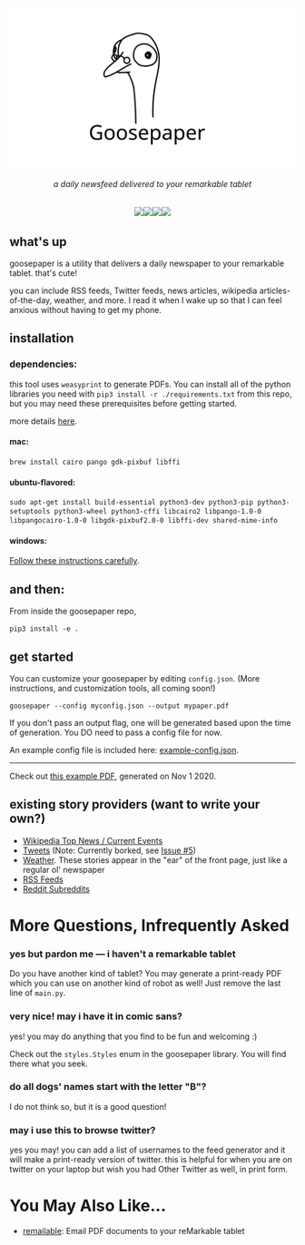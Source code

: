 <p align=center><img align=center src='docs/goose.svg' width=600 /></p>
<h6 align=center>a daily newsfeed delivered to your remarkable tablet</h6>

<p align=center><a href="https://img.shields.io/github/repo-size/j6k4m8/goosepaper?style=for-the-badge" alt="GitHub repo size"><img src="https://img.shields.io/github/repo-size/j6k4m8/goosepaper?style=for-the-badge" /></a><a href="https://img.shields.io/github/last-commit/j6k4m8/goosepaper?style=for-the-badge" alt="GitHub last commit"><img src="https://img.shields.io/github/last-commit/j6k4m8/goosepaper?style=for-the-badge" /></a<a href="https://img.shields.io/badge/pretty%20dope-%F0%9F%91%8C-blue?style=for-the-badge" alt="This repo is pretty dope."><img src="https://img.shields.io/badge/pretty%20dope-%F0%9F%91%8C-blue?style=for-the-badge" /></a><a href="https://img.shields.io/github/license/j6k4m8/goosepaper?style=for-the-badge" alt="This repo is licensed under Apache 2.0"><img src="https://img.shields.io/github/license/j6k4m8/goosepaper?style=for-the-badge" /></a>
</p>

## what's up

goosepaper is a utility that delivers a daily newspaper to your remarkable tablet. that's cute!

you can include RSS feeds, Twitter feeds, news articles, wikipedia articles-of-the-day, weather, and more. I read it when I wake up so that I can feel anxious without having to get my phone.

## installation

### dependencies:

this tool uses `weasyprint` to generate PDFs. You can install all of the python libraries you need with `pip3 install -r ./requirements.txt` from this repo, but you may need these prerequisites before getting started.

more details [here](https://weasyprint.readthedocs.io/en/latest/install.html).

#### mac:

```shell
brew install cairo pango gdk-pixbuf libffi
```

#### ubuntu-flavored:

```shell
sudo apt-get install build-essential python3-dev python3-pip python3-setuptools python3-wheel python3-cffi libcairo2 libpango-1.0-0 libpangocairo-1.0-0 libgdk-pixbuf2.0-0 libffi-dev shared-mime-info
```

#### windows:

[Follow these instructions carefully](https://weasyprint.readthedocs.io/en/latest/install.html#windows).

## and then:

From inside the goosepaper repo,

```shell
pip3 install -e .
```

## get started

You can customize your goosepaper by editing `config.json`. (More instructions, and customization tools, all coming soon!)

```shell
goosepaper --config myconfig.json --output mypaper.pdf
```

If you don't pass an output flag, one will be generated based upon the time of generation. You DO need to pass a config file for now.

An example config file is included here: [example-config.json](example-config.json).

---

Check out [this example PDF](https://github.com/j6k4m8/goosepaper/blob/71ee16e91840560fe40234493a02a283cb84083f/docs/Example-Nov-1-2020.pdf), generated on Nov 1 2020.

## existing story providers (want to write your own?)

-   [Wikipedia Top News / Current Events](https://github.com/j6k4m8/goosepaper/blob/71ee16e91840560fe40234493a02a283cb84083f/goosepaper/__init__.py#L112)
-   [Tweets](https://github.com/j6k4m8/goosepaper/blob/71ee16e91840560fe40234493a02a283cb84083f/goosepaper/__init__.py#L154) (Note: Currently borked, see [Issue #5](https://github.com/j6k4m8/goosepaper/issues/5))
-   [Weather](https://github.com/j6k4m8/goosepaper/blob/71ee16e91840560fe40234493a02a283cb84083f/goosepaper/__init__.py#L258). These stories appear in the "ear" of the front page, just like a regular ol' newspaper
-   [RSS Feeds](https://github.com/j6k4m8/goosepaper/blob/71ee16e91840560fe40234493a02a283cb84083f/goosepaper/__init__.py#L283)
-   [Reddit Subreddits](https://github.com/j6k4m8/goosepaper/blob/71ee16e91840560fe40234493a02a283cb84083f/goosepaper/__init__.py#L307)

# More Questions, Infrequently Asked

### yes but pardon me — i haven't a remarkable tablet

Do you have another kind of tablet? You may generate a print-ready PDF which you can use on another kind of robot as well! Just remove the last line of `main.py`.

### very nice! may i have it in comic sans?

yes! you may do anything that you find to be fun and welcoming :)

Check out the `styles.Styles` enum in the goosepaper library. You will find there what you seek.

### do all dogs' names start with the letter "B"?

I do not think so, but it is a good question!

### may i use this to browse twitter?

yes you may! you can add a list of usernames to the feed generator and it will make a print-ready version of twitter. this is helpful for when you are on twitter on your laptop but wish you had Other Twitter as well, in print form.

# You May Also Like...

-   [remailable](https://github.com/j6k4m8/remailable): Email PDF documents to your reMarkable tablet

